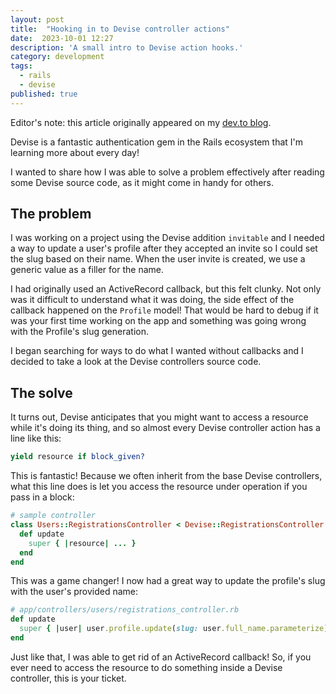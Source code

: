```yaml
---
layout: post
title:  "Hooking in to Devise controller actions"
date:  2023-10-01 12:27
description: 'A small intro to Devise action hooks.'
category: development
tags:
  - rails
  - devise
published: true
---
```


<span class="note">Editor's note: this article originally appeared on my [dev.to blog](https://dev.to/crespire/hooking-in-to-devise-controller-actions-3pk2).</span>

Devise is a fantastic authentication gem in the Rails ecosystem that I'm learning more about every day!

I wanted to share how I was able to solve a problem effectively after reading some Devise source code, as it might come in handy for others.

## The problem
I was working on a project using the Devise addition `invitable` and I needed a way to update a user's profile after they accepted an invite so I could set the slug based on their name. When the user invite is created, we use a generic value as a filler for the name.

I had originally used an ActiveRecord callback, but this felt clunky. Not only was it difficult to understand what it was doing, the side effect of the callback happened on the `Profile` model! That would be hard to debug if it was your first time working on the app and something was going wrong with the Profile's slug generation.

I began searching for ways to do what I wanted without callbacks and I decided to take a look at the Devise controllers source code.

## The solve
It turns out, Devise anticipates that you might want to access a resource while it's doing its thing, and so almost every Devise controller action has a line like this:
```ruby
yield resource if block_given?
```

This is fantastic! Because we often inherit from the base Devise controllers, what this line does is let you access the resource under operation if you pass in a block:

```ruby
# sample controller
class Users::RegistrationsController < Devise::RegistrationsController
  def update
    super { |resource| ... }
  end
end
```

This was a game changer! I now had a great way to update the profile's slug with the user's provided name:

```ruby
# app/controllers/users/registrations_controller.rb
def update
  super { |user| user.profile.update(slug: user.full_name.parameterize) }
end
```

Just like that, I was able to get rid of an ActiveRecord callback! So, if you ever need to access the resource to do something inside a Devise controller, this is your ticket.
